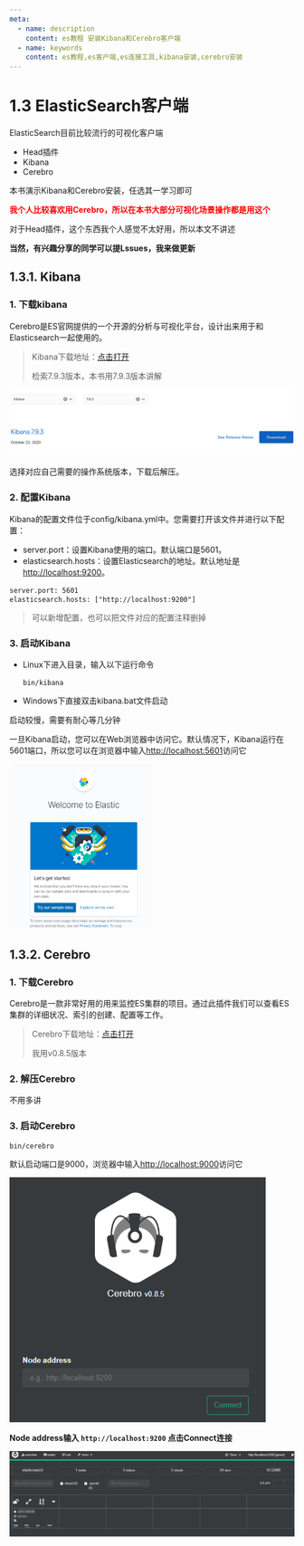 ```yaml
---
meta:
  - name: description
    content: es教程 安装Kibana和Cerebro客户端
  - name: keywords
    content: es教程,es客户端,es连接工具,kibana安装,cerebro安装
---
```

# 1.3 ElasticSearch客户端

ElasticSearch目前比较流行的可视化客户端

- Head插件
- Kibana
- Cerebro

本书演示Kibana和Cerebro安装，任选其一学习即可  

<font color="red">**我个人比较喜欢用Cerebro，所以在本书大部分可视化场景操作都是用这个**</font>

对于Head插件，这个东西我个人感觉不太好用，所以本文不讲述  

**当然，有兴趣分享的同学可以提Lssues，我来做更新**

## 1.3.1. Kibana

### 1. 下载kibana
Cerebro是ES官网提供的一个开源的分析与可视化平台，设计出来用于和Elasticsearch一起使用的。

> Kibana下载地址：[点击打开](https://www.elastic.co/cn/downloads/past-releases#kibana)
>
> 检索7.9.3版本，本书用7.9.3版本讲解

![图1-6](../imgs/1-6.png)

选择对应自己需要的操作系统版本，下载后解压。

### 2. 配置Kibana

Kibana的配置文件位于config/kibana.yml中。您需要打开该文件并进行以下配置：

- server.port：设置Kibana使用的端口。默认端口是5601。
- elasticsearch.hosts：设置Elasticsearch的地址。默认地址是[http://localhost:9200](http://localhost:9200)。

```shell
server.port: 5601
elasticsearch.hosts: ["http://localhost:9200"]
```
>可以新增配置，也可以把文件对应的配置注释删掉

### 3. 启动Kibana

- Linux下进入目录，输入以下运行命令

  ```shell
  bin/kibana
  ```

- Windows下直接双击kibana.bat文件启动

启动较慢，需要有耐心等几分钟

一旦Kibana启动，您可以在Web浏览器中访问它。默认情况下，Kibana运行在5601端口，所以您可以在浏览器中输入[http://localhost:5601](http://localhost:5601)访问它

<img alt='图1-7' src='../imgs/1-7.png' width='50%'/>

## 1.3.2. Cerebro

### 1. 下载Cerebro
Cerebro是一款非常好用的用来监控ES集群的项目。通过此插件我们可以查看ES集群的详细状况、索引的创建、配置等工作。

> Cerebro下载地址：[点击打开](https://github.com/lmenezes/cerebro/releases)
>
> 我用v0.8.5版本
### 2. 解压Cerebro
不用多讲
### 3. 启动Cerebro
```shell
bin/cerebro
```
默认启动端口是9000，浏览器中输入[http://localhost:9000](http://localhost:9000)访问它

![图1-8](../imgs/1-8.png)

**Node address输入 `http://localhost:9200` 点击Connect连接**

![图1-9](../imgs/1-9.png)